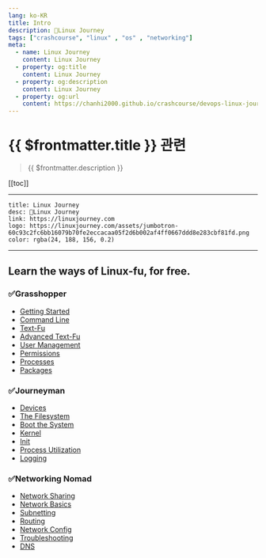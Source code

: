 ```yaml
---
lang: ko-KR
title: Intro
description: 🐧Linux Journey 
tags: ["crashcourse", "linux" , "os" , "networking"]
meta:
  - name: Linux Journey
    content: Linux Journey
  - property: og:title
    content: Linux Journey
  - property: og:description
    content: Linux Journey
  - property: og:url
    content: https://chanhi2000.github.io/crashcourse/devops-linux-journey
---
```


# {{ $frontmatter.title }} 관련

> {{ $frontmatter.description }}

[[toc]]

---

```card
title: Linux Journey
desc: 🐧Linux Journey
link: https://linuxjourney.com
logo: https://linuxjourney.com/assets/jumbotron-60c93c2fc6bb16079b70fe2eccacaa05f2d6b002af4ff0667ddd8e283cbf81fd.png
color: rgba(24, 188, 156, 0.2)
```

---

## Learn the ways of Linux-fu, for free.

### ✅Grasshopper

- [Getting Started][01a-getting-started]
- [Command Line][01b-command-line]
- [Text-Fu][01c-text-fu]
- [Advanced Text-Fu][01d-advanced-text-fu]
- [User Management][01e-user-management]
- [Permissions][01f-permissions]
- [Processes][01g-processes]
- [Packages][01h-packages]

### ✅Journeyman

- [Devices][02a-devices]
- [The Filesystem][02b-the-filesystem]
- [Boot the System][02c-boot-the-system]
- [Kernel][02d-kernel]
- [Init][02e-init]
- [Process Utilization][02f-process-utilization]
- [Logging][02g-logging]

### ✅Networking Nomad

- [Network Sharing][03a-network-sharing]
- [Network Basics][03b-network-basics]
- [Subnetting][03c-subnetting]
- [Routing][03d-routing]
- [Network Config][03e-network-config]
- [Troubleshooting][03f-troubleshooting]
- [DNS][03g-dns]

[01a-getting-started]: 01-grasshopper/01a-getting-started.md
[01b-command-line]: 01-grasshopper/01b-command-line.md
[01c-text-fu]: 01-grasshopper/01c-text-fu.md
[01d-advanced-text-fu]: 01-grasshopper/01d-advanced-text-fu.md
[01e-user-management]: 01-grasshopper/01e-user-management.md
[01f-permissions]: 01-grasshopper/01f-permissions
[01g-processes]: 01-grasshopper/01g-processes
[01h-packages]: 01-grasshoper/01h-packages

[02a-devices]: 02-journeyman/02a-devices.md
[02b-the-filesystem]: 02-journeyman/02b-the-filesystem.md
[02c-boot-the-system]: 02-journeyman/02c-boot-the-system.md
[02d-kernel]: 02-journeyman/02d-kernel.md
[02e-init]: 02-journeyman/02e-init.md
[02f-process-utilization]: 02-journeyman/02f-process-utilization.md
[02g-logging]: 02-journeyman/02g-logging.md

[03a-network-sharing]: 03-networking-nomad/03a-network-sharing.md
[03b-network-basics]: 03-networking-nomad/03b-network-basics.md
[03c-subnetting]: 03-networking-nomad/03c-subnetting.md
[03d-routing]: 03-networking-nomad/03d-routing.md
[03e-network-config]: 03-networking-nomad/03e-network-config.md
[03f-troubleshooting]: 03-networking-nomad/03f-troubleshooting.md
[03g-dns]: 03-networking-nomad/03g-dns.md